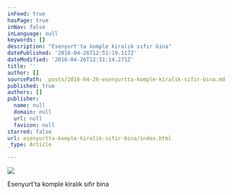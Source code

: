 ```yaml
---
inFeed: true
hasPage: true
inNav: false
inLanguage: null
keywords: []
description: "Esenyurt'ta komple kiralık sıfır bina"
datePublished: '2016-04-26T12:51:19.117Z'
dateModified: '2016-04-26T12:51:14.271Z'
title: ''
author: []
sourcePath: _posts/2016-04-26-esenyurtta-komple-kiralik-sifir-bina.md
published: true
authors: []
publisher:
  name: null
  domain: null
  url: null
  favicon: null
starred: false
url: esenyurtta-komple-kiralik-sifir-bina/index.html
_type: Article

---
```

![](https://the-grid-user-content.s3-us-west-2.amazonaws.com/65040d2f-67a7-4db2-9e58-ef547970168f.jpg)

Esenyurt'ta komple kiralık sıfır bina